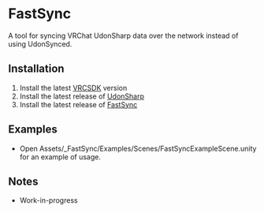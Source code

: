 # FastSync
A tool for syncing VRChat UdonSharp data over the network instead of using UdonSynced.

## Installation
1. Install the latest [VRCSDK](https://docs.vrchat.com/docs/setting-up-the-sdk) version
2. Install the latest release of [UdonSharp](https://github.com/MerlinVR/UdonSharp/releases/latest)
3. Install the latest release of [FastSync](https://github.com/dustuu/FastSync/releases)

## Examples
- Open Assets/_FastSync/Examples/Scenes/FastSyncExampleScene.unity for an example of usage.

## Notes
- Work-in-progress
